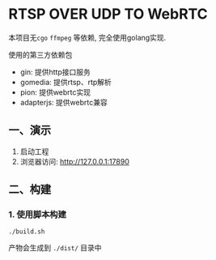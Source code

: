 # RTSP OVER UDP TO WebRTC

本项目无`cgo` `ffmpeg` 等依赖, 完全使用golang实现.

使用的第三方依赖包

- gin: 提供http接口服务
- gomedia: 提供rtsp、rtp解析
- pion: 提供webrtc实现
- adapterjs: 提供webrtc兼容

## 一、演示

1. 启动工程
2. 浏览器访问: http://127.0.0.1:17890

## 二、构建

### 1. 使用脚本构建

```shell
./build.sh
```

产物会生成到 `./dist/` 目录中
